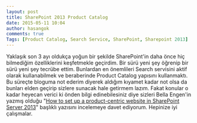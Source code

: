 ```yaml
---
layout: post
title: SharePoint 2013 Product Catalog
date: 2015-05-11 10:04
author: hasangok
comments: true
Tags: [Product Catalog, Search Service, SharePoint, Sharepoint 2013]
---
```

Yaklaşık son 3 ayı oldukça yoğun bir şekilde SharePoint'in daha önce hiç bilmediğim özelliklerini keşfetmekle geçirdim. Bir sürü yeni şey öğrenip bir sürü yeni şey tecrübe ettim. Bunlardan en önemlileri Search servisini aktif olarak kullanabilmek ve beraberinde Product Catalog yapısını kullanmaktı. Bu süreçte bloguma not ederim diyerek aldığım kıyamet kadar not olsa da bunları elden geçirip sizlere sunacak hale getirmem lazım. Fakat konular o kadar heyecan verici ki önden bilgi edinebilesiniz diye sizleri Bella Engen'in yazmış olduğu "[How to set up a product-centric website in SharePoint Server 2013](http://blogs.technet.com/b/tothesharepoint/archive/2013/02/14/how-to-set-up-a-product-centric-web-site-in-sharepoint-2013.aspx)" başlıklı yazısını incelemeye davet ediyorum.
Hepinize iyi çalışmalar.
